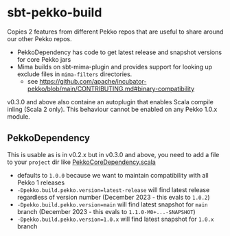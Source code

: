 # sbt-pekko-build

Copies 2 features from different Pekko repos that are useful to share around our other Pekko repos.

* PekkoDependency has code to get latest release and snapshot versions for core Pekko jars
* Mima builds on sbt-mima-plugin and provides support for looking up exclude files in `mima-filters` directories.
    - see https://github.com/apache/incubator-pekko/blob/main/CONTRIBUTING.md#binary-compatibility
 
v0.3.0 and above also containe an autoplugin that enables Scala compile inling (Scala 2 only). This behaviour cannot be enabled on any Pekko 1.0.x module.

## PekkoDependency

This is usable as is in v0.2.x but in v0.3.0 and above, you need to add a file to your `project` dir like [PekkoCoreDependency.scala](https://github.com/apache/incubator-pekko-http/pull/418/files#diff-1f66132a50db37ce33500827316ccde362d7ac385333d98eca70659b7b8edd55)

* defaults to `1.0.0` because we want to maintain compatibility with all Pekko 1 releases
* `-Dpekko.build.pekko.version=latest-release` will find latest release regardless of version number (December 2023 - this evals to `1.0.2`)
* `-Dpekko.build.pekko.version=main` will find latest snapshot for `main` branch (December 2023 - this evals to `1.1.0-M0+...-SNAPSHOT`)
* `-Dpekko.build.pekko.version=1.0.x` will find latest snapshot for `1.0.x` branch

